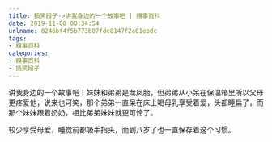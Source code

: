 ```yaml
---
title: 搞笑段子->讲我身边的一个故事吧 | 糗事百科
date: 2019-11-08 00:34:54
urlname: 0246bf4f5b773b07fdc8147f2c81ebdc
tags: 
- 糗事百科
categories:
- 糗事百科
- 搞笑段子
---
```

讲我身边的一个故事吧！妹妹和弟弟是龙凤胎，但弟弟从小呆在保温箱里所以父母更疼爱他，说来也可笑，那个弟弟一直呆在床上喝母乳享受着爱，头都睡扁了，而那个妹妹跟着奶奶，相比弟弟妹妹就更可怜了。

较少享受母爱，睡觉前都吸手指头，而到八岁了也一直保存着这个习惯。


